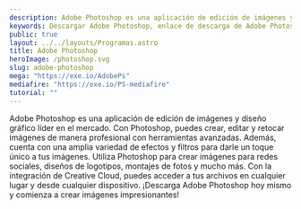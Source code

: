 ```yaml
---
description: Adobe Photoshop es una aplicación de edición de imágenes y diseño gráfico líder en el mercado. Con Photoshop, puedes crear, editar y retocar imágenes de manera profesional con herramientas avanzadas.
keywords: Descargar Adobe Photoshop, enlace de descarga de Adobe Photoshop, descarga gratuita de Adobe Photoshop, descarga de prueba de Adobe Photoshop, descarga de Adobe Photoshop para Windows, descarga de Adobe Photoshop para Mac, descarga de Adobe Photoshop con crack, descarga completa de Adobe Photoshop, descarga de torrent de Adobe Photoshop, descarga de Adobe Photoshop con clave de serie, descarga de Adobe Photoshop para estudiantes, descarga de Adobe Photoshop con clave de activación, instalador fuera de línea de descarga de Adobe Photoshop, descarga de Adobe Photoshop con clave de licencia
public: true
layout: ../../layouts/Programas.astro
title: Adobe Photoshop
heroImage: /photoshop.svg
slug: adobe-photoshop
mega: "https://exe.io/AdobePs"
mediafire: "https://exe.io/PS-mediafire"
tutorial: ""
---
```


Adobe Photoshop es una aplicación de edición de imágenes y diseño gráfico líder en el mercado. Con Photoshop, puedes crear, editar y retocar imágenes de manera profesional con herramientas avanzadas. Además, cuenta con una amplia variedad de efectos y filtros para darle un toque único a tus imágenes. Utiliza Photoshop para crear imágenes para redes sociales, diseños de logotipos, montajes de fotos y mucho más. Con la integración de Creative Cloud, puedes acceder a tus archivos en cualquier lugar y desde cualquier dispositivo. ¡Descarga Adobe Photoshop hoy mismo y comienza a crear imágenes impresionantes!
